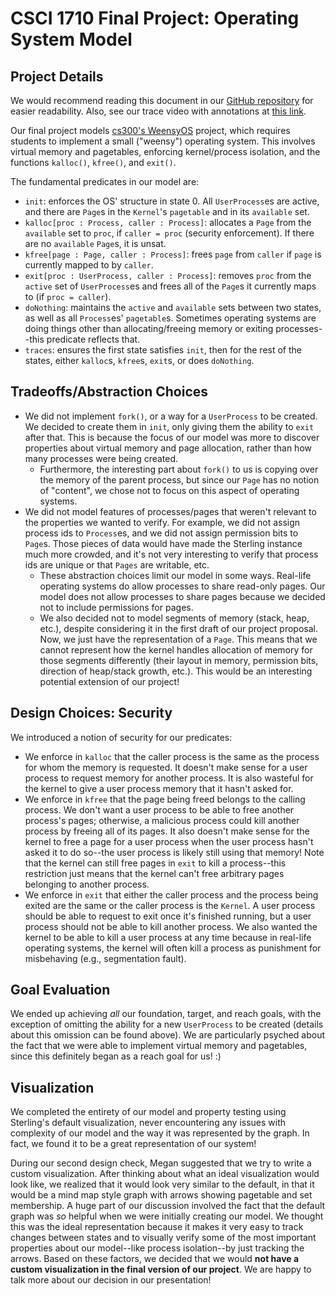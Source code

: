 # CSCI 1710 Final Project: Operating System Model

## Project Details
We would recommend reading this document in our [GitHub repository](https://github.com/janiavdv/lfs-weensyos) for easier readability. Also, see our trace video with annotations at [this link](https://drive.google.com/file/d/14rLqGMLefDRt9AwCw5eF_RSMHEkGOSRD/view?usp=sharing).

Our final project models [cs300's WeensyOS](https://cs.brown.edu/courses/csci0300/2023/assign/projects/project4.html) project, which requires students to implement a small ("weensy") operating system. This involves virtual memory and pagetables, enforcing kernel/process isolation, and the functions `kalloc()`, `kfree()`, and `exit()`. 

The fundamental predicates in our model are:
- `init`: enforces the OS' structure in state 0. All `UserProcess`es are active, and there are `Page`s in the `Kernel`'s `pagetable` and in its `available` set. 
- `kalloc[proc : Process, caller : Process]`: allocates a `Page` from the `available` set to `proc`, if `caller = proc` (security enforcement). If there are no `available` `Page`s, it is unsat.
- `kfree[page : Page, caller : Process]`: frees `page` from `caller` if `page` is currently mapped to by `caller`. 
- `exit[proc : UserProcess, caller : Process]`: removes `proc` from the `active` set of `UserProcess`es and frees all of the `Page`s it currently maps to (if `proc = caller`). 
- `doNothing`: maintains the `active` and `available` sets between two states, as well as all `Process`es' `pagetable`s. Sometimes operating systems are doing things other than allocating/freeing memory or exiting processes--this predicate reflects that.
- `traces`: ensures the first state satisfies `init`, then for the rest of the states, either `kalloc`s, `kfree`s, `exit`s, or does `doNothing`. 

## Tradeoffs/Abstraction Choices
- We did not implement `fork()`, or a way for a `UserProcess` to be created. We decided to create them in `init`, only giving them the ability to `exit` after that. This is because the focus of our model was more to discover properties about virtual memory and page allocation, rather than how many processes were being created. 
    - Furthermore, the interesting part about `fork()` to us is copying over the memory of the parent process, but since our `Page` has no notion of "content", we chose not to focus on this aspect of operating systems. 
- We did not model features of processes/pages that weren't relevant to the properties we wanted to verify. For example, we did not assign process ids to `Process`es, and we did not assign permission bits to `Page`s. Those pieces of data would have made the Sterling instance much more crowded, and it's not very interesting to verify that process ids are unique or that `Pages` are writable, etc.
    - These abstraction choices limit our model in some ways. Real-life operating systems do allow processes to share read-only pages. Our model does not allow processes to share pages because we decided not to include permissions for pages.
    - We also decided not to model segments of memory (stack, heap, etc.), despite considering it in the first draft of our project proposal. Now, we just have the representation of a `Page`. This means that we cannot represent how the kernel handles allocation of memory for those segments differently (their layout in memory, permission bits, direction of heap/stack growth, etc.). This would be an interesting potential extension of our project!

## Design Choices: Security
We introduced a notion of security for our predicates:
- We enforce in `kalloc` that the caller process is the same as the process for whom the memory is requested. It doesn't make sense for a user process to request memory for another process. It is also wasteful for the kernel to give a user process memory that it hasn't asked for.
- We enforce in `kfree` that the page being freed belongs to the calling process. We don't want a user process to be able to free another process's pages; otherwise, a malicious process could kill another process by freeing all of its pages. It also doesn't make sense for the kernel to free a page for a user process when the user process hasn't asked it to do so--the user process is likely still using that memory! Note that the kernel can still free pages in `exit` to kill a process--this restriction just means that the kernel can't free arbitrary pages belonging to another process.
- We enforce in `exit` that either the caller process and the process being exited are the same or the caller process is the `Kernel`. A user process should be able to request to exit once it's finished running, but a user process should not be able to kill another process. We also wanted the kernel to be able to kill a user process at any time because in real-life operating systems, the kernel will often kill a process as punishment for misbehaving (e.g., segmentation fault).


## Goal Evaluation
We ended up achieving *all* our foundation, target, and reach goals, with the exception of omitting the ability for a new `UserProcess` to be created (details about this omission can be found above). We are particularly psyched about the fact that we were able to implement virtual memory and pagetables, since this definitely began as a reach goal for us! :)

## Visualization
We completed the entirety of our model and property testing using Sterling's default visualization, never encountering any issues with complexity of our model and the way it was represented by the graph. In fact, we found it to be a great representation of our system! 

During our second design check, Megan suggested that we try to write a custom visualization. After thinking about what an ideal visualization would look like, we realized that it would look very similar to the default, in that it would be a mind map style graph with arrows showing pagetable and set membership. A huge part of our discussion involved the fact that the default graph was _so_ helpful when we were initially creating our model. We thought this was the ideal representation because it makes it very easy to track changes between states and to visually verify some of the most important properties about our model--like process isolation--by just tracking the arrows. Based on these factors, we decided that we would __not have a custom visualization in the final version of our project__. We are happy to talk more about our decision in our presentation!
